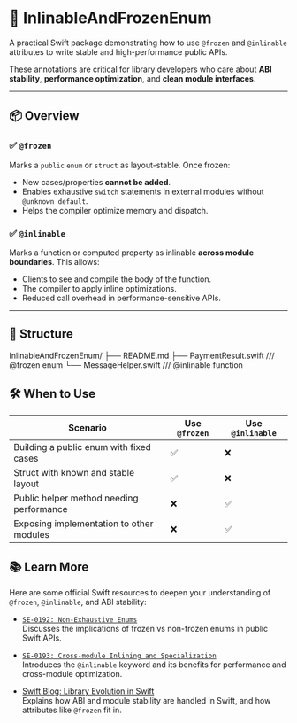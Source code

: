 # 🧊 InlinableAndFrozenEnum

A practical Swift package demonstrating how to use `@frozen` and `@inlinable` attributes to write stable and high-performance public APIs.

These annotations are critical for library developers who care about **ABI stability**, **performance optimization**, and **clean module interfaces**.

---

## 📦 Overview

### ✅ `@frozen`

Marks a `public` `enum` or `struct` as layout-stable. Once frozen:

- New cases/properties **cannot be added**.
- Enables exhaustive `switch` statements in external modules without `@unknown default`.
- Helps the compiler optimize memory and dispatch.

### ✅ `@inlinable`

Marks a function or computed property as inlinable **across module boundaries**. This allows:

- Clients to see and compile the body of the function.
- The compiler to apply inline optimizations.
- Reduced call overhead in performance-sensitive APIs.

---

## 📁 Structure

InlinableAndFrozenEnum/
├── README.md
├── PaymentResult.swift /// @frozen enum
└── MessageHelper.swift /// @inlinable function

## 🛠 When to Use

| Scenario                                 | Use `@frozen` | Use `@inlinable` |
| ---------------------------------------- | ------------- | ---------------- |
| Building a public enum with fixed cases  | ✅             | ❌                |
| Struct with known and stable layout      | ✅             | ❌                |
| Public helper method needing performance | ❌             | ✅                |
| Exposing implementation to other modules | ❌             | ✅                |

## 📚 Learn More

Here are some official Swift resources to deepen your understanding of `@frozen`, `@inlinable`, and ABI stability:

- [`SE-0192: Non-Exhaustive Enums`](https://github.com/apple/swift-evolution/blob/main/proposals/0192-non-exhaustive-enums.md)  
  Discusses the implications of frozen vs non-frozen enums in public Swift APIs.

- [`SE-0193: Cross-module Inlining and Specialization`](https://github.com/apple/swift-evolution/blob/main/proposals/0193-cross-module-inlining-and-specialization.md)  
  Introduces the `@inlinable` keyword and its benefits for performance and cross-module optimization.

- [Swift Blog: Library Evolution in Swift](https://www.swift.org/blog/library-evolution/)  
  Explains how ABI and module stability are handled in Swift, and how attributes like `@frozen` fit in.
